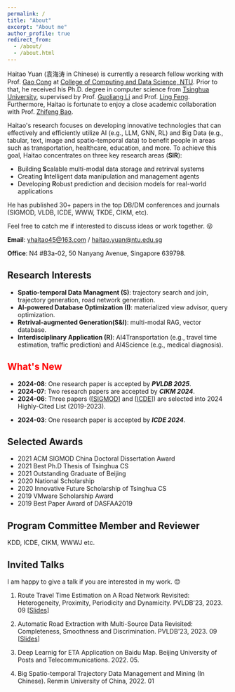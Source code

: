 ```yaml
---
permalink: /
title: "About"
excerpt: "About me"
author_profile: true
redirect_from:
  - /about/
  - /about.html
---
```

Haitao Yuan (袁海涛 in Chinese) is currently a research fellow working with Prof. [Gao Cong](https://personal.ntu.edu.sg/gaocong/) at [College of Computing and Data Science, NTU](https://www.ntu.edu.sg/computing). Prior to that,  he received his Ph.D. degree in computer science from [Tsinghua University](https://www.tsinghua.edu.cn/), supervised by Prof. [Guoliang Li](https://dbgroup.cs.tsinghua.edu.cn/ligl/index.html) and Prof. [Ling Feng](https://dblp.org/pid/58/4464.html). Furthermore, Haitao is fortunate to enjoy a close academic collaboration with Prof. [Zhifeng Bao](https://baozhifeng.net/). 

<!-- Besides, Haitao has accumulated for 1.5-year industrial experience in the Intelligent Driving Group of [Baidu](http://home.baidu.com/index.html) and the Digital Research Institute of [ENN](https://www.enn.cn/pageshow?pageId=1440505892360679424).  -->

Haitao's research focuses on developing innovative technologies that can effectively and efficiently utilize AI (e.g., LLM, GNN, RL) and Big Data (e.g., tabular, text, image and spatio-temporal data) to benefit people in areas such as transportation, healthcare, education, and more. To achieve this goal, Haitao concentrates on three key research areas (**SIR**): 
+ Building **S**calable multi-modal data storage and retrirval systems
+ Creating **I**ntelligent data manipulation and management agents
+ Developing **R**obust prediction and decision models for real-world applications

He has published 30+ papers in the top DB/DM conferences and journals (SIGMOD, VLDB, ICDE, WWW, TKDE, CIKM, etc).

Feel free to catch me if interested to discuss ideas or work together. 😜

<!-- Wentao Zhang (张文涛) is a fourth year Ph.D. candidate at [PKU](https://www.pku.edu.cn/), now working with [Prof. Bin Cui](http://net.pku.edu.cn/~cuibin/).
He previously interned in [HKUST](https://hkust.edu.hk/?cn=1) working with Prof. Lei Chen, [Tencent](https://github.com/Angel-ML/angel) working with the Angel team, and [Apple Research](https://machinelearning.apple.com/) working with Meng Cao, Ping Huang and Danny Bickson. -->

**Email**: yhaitao45@163.com / haitao.yuan@ntu.edu.sg

<!-- **[Wechat (微信)](https://yuanhaitao.github.io/wechat/)**: 769513564 -->

**Office**: N4 #B3a-02, 50 Nanyang Avenue, Singapore 639798.

<!-- **<font color=red>I’m on job market now!</font>**

<!-- I am looking for the following positions:
- Faculty (Assistant Professor) in Academic
- Research Scientist in Industry -->

<!-- **<font color=red>If you are interested in me, contact me via Email or Wechat.</font>** -->

Research Interests
---
<!-- + **Data-centric ML**: annotation, augmentation, imbalance, noise, distillation, out-of-distribution, heterogeneity, and privacy. -->

+ **Spatio-temporal Data Managment (S)**: trajectory search and join, trajectory generation, road network generation.
+ **AI-powered Database Optimization (I)**: materialized view advisor, query optimization.
+ **Retrival-augmented Generation(S&I)**: multi-modal RAG, vector database.
+ **Interdisciplinary Application (R)**: AI4Transportation (e.g., travel time estimation, traffic prediction) and AI4Science (e.g., medical diagnosis).



**<font color=red>What's New</font>**
------
* **2024-08**: One research paper is accepted by ***PVLDB 2025***.
* **2024-07**: Two research papers are accepted by ***CIKM 2024***.
* **2024-06**: Three papers ([[SIGMOD](https://scholar.google.com/citations?hl=en&vq=eng_databasesinformationsystems&view_op=list_hcore&venue=u1CjH9_75_cJ.2024)] and [[ICDE](https://scholar.google.com/citations?hl=en&vq=eng_databasesinformationsystems&view_op=list_hcore&venue=HdCtgB7kxZAJ.2024)]) are selected into 2024 Highly-Cited List (2019-2023).
<!-- * **2024-03**: One research paper is accepted by ***DASFAA 2024***. -->
* **2024-03**: One research paper is accepted by ***ICDE 2024***.
<!-- * **2024-03**: One research paper is accepted by ***TOIS***. -->
<!-- * **2024-02**: One research paper is accepted by ***PVLDB 2024***. -->
<!-- * **2023-12**: One research paper is accepted by ***ICDE 2024***.-->
<!-- * **2023-08**: One DIA paper is accepted by ***SIGMOD 2024***. -->
<!-- * **2023-07**: One coauthor research paper is accepted by ***IEEE TMC***. -->
<!-- * **2023-07**: One invited paper is accepted by ***ACM TURC2023***. -->
<!-- * **2023-07**: One research paper is accepted by ***VLDB 2023***.  -->
<!-- * **2023-04**: One coauthor paper is accepted by ***EuroMLSys 2023***. -->
<!-- * **2023-03**: Haitao comes to Singapore, and starts his research career at SCALE@NTU. -->
<!-- * **2023-01**: One paper is accepted by ***WWW 2023***.-->
<!-- * **2022-12**: One coauthor paper is accepted by ***VLDB 2023***. -->
<!-- * **2022-11**: One paper is accepted by ***VLDB 2023***. -->

  
<!-- Work Experience
------

* 2023/03-: Research Fellow
  * SCALE, NTU
  * Research on spatial and temporal data management and mining
  * Principal Investigator: [Gao Cong](https://personal.ntu.edu.sg/gaocong/)

* 2022/09-2023/02: Researcher
  * Digital Research Institute, ENN
  * Research on spatio-temporal data mining in industrial scenarios


* 2021/07-2022/08: Senior Algorithm Engineer
  * BaiduMap, IDG, Baidu
  * Participate in travel time estimation
  * Supervisor: [Jizhou Huang](http://ir.hit.edu.cn/~huangjizhou/)

* 2020/10-2021/04: Research Intern
  * AI Lab, Didi Chuxing
  * Research on traffic prediction and intelligent transportation

* 2018/07-2019/01: Research Intern
  * Computing Platform Group, Alibaba
  * Assist in solving query optimization problem in ODPS auto data warehouse
  * Supervisor: [Kai Zeng](https://kai-zeng.github.io/) -->


Selected Awards
------
* 2021 ACM SIGMOD China Doctoral Dissertation Award
* 2021 Best Ph.D Thesis of Tsinghua CS
* 2021 Outstanding Graduate of Beijing
* 2020 National Scholarship
* 2020 Innovative Future Scholarship of Tsinghua CS
* 2019 VMware Scholarship Award
* 2019 Best Paper Award of DASFAA2019

<!-- 24. [Rising Star](https://mp.weixin.qq.com/s/Lecza9L8zgZYDPdKpkP2XA) (云帆奖-明日之星), World AI Conference, 2022.
23. 🏆 [Best Student Paper Award](https://www2022.thewebconf.org/awards/) of ***WWW 2022*** **(1/1822,  the second WWW Best Student Paper from China)**, 2022
22. [IVADO Postdoctoral Fellowship](https://ivado.ca/en/research-community/), Canada
21. [Outstanding Doctoral Dissertation Award](https://grs.pku.edu.cn/xwgz11/xxgk11/xwsy111/364670.htm), Peking University  **(Sole winner in Computer Software and Theory)**, 2022
19. [Outstanding Graduate of Beijing](https://xgb.pku.edu.cn/docs/2022-06/20220606163325764115.pdf), China, 2022
17. Candidate of [May 4th Medal](https://mp.weixin.qq.com/s/AbqR2yFyduYn2PcZYbhXww) **(Each School recommends 1 candidate, highest honor in PKU)**, 2022
16. [The Big Data Expo Leading Technology Achievement Award](https://mp.weixin.qq.com/s/TlNywcR4pCl1c84KLTpeNA), China International Big Data Industry Expo (Angel Graph project), 2022
15. Candidate of [People of the Year](https://mp.weixin.qq.com/s/zEcwHYsjqLhTsCDTnS-fsA) **(1 people in EECS, and 42 people in PKU)**, 2021
14. [Merit Student of Beijing](https://xgb.pku.edu.cn/sylm/133002.htm) **(2 people in EECS, and 58 people in PKU)**, 2021
13. [Apple PhD Fellowship](https://machinelearning.apple.com/updates/apple-scholars-aiml-2021) **(1 people in China, and 15 people in the world)**, 2021
11. National Scholarship **(Top 1% in PKU)**, 2019, 2021
8. [Baidu Scholarship Nominee](http://scholarship.baidu.com/) **(20 people in the world)**, 2021 -->
  
<!-- Selected Competitions
------
1. Outstanding Winner of the [openGCC contest](https://mp.weixin.qq.com/s/8JX5ymkUt5MvDcHLOjB3Xw) in CCF ChinaSoft **(1/3814)**, 2021
1. Rank \#1 in [Open Graph Benchmark](https://ogb.stanford.edu/docs/leader_nodeprop/\#ogbn-mag), 2021
1. Outstanding Winner of the BDIC Big Data Competition **(1/575)**, 2018 -->

Program Committee Member and Reviewer
------
KDD, ICDE, CIKM, WWWJ etc.
  
Invited Talks
------
I am happy to give a talk if you are interested in my work. 😊  

1. Route Travel Time Estimation on A Road Network Revisited:
Heterogeneity, Proximity, Periodicity and Dynamicity. PVLDB'23, 2023. 09 [[Slides](https://drive.google.com/file/d/1ofSEwEhsBGwEbys2KRbc8pFL8Cb_Tk6R/view?usp=drive_link)]  <br> 

2. Automatic Road Extraction with Multi-Source Data Revisited: Completeness, Smoothness and Discrimination. PVLDB'23, 2023. 09 [[Slides](https://drive.google.com/file/d/14iY0yNe9IWmyHzydNGTPxV43LfSon-e4/view?usp=drive_link)]  <br> 

3. Deep Learnig for ETA Application on Baidu Map. Beijing University of Posts and Telecommunications. 2022. 05. <br>

4. Big Spatio-temporal Trajectory Data Management and Mining (In Chinese). Renmin University of China, 2022. 01 <br>


<!-- 1. Model Degradation Hinders Deep Graph Neural Networks.<br>
  KDD'22, 2022. 08 <br>
1. Graph Attention Multi-Layer Perceptron.<br>
  KDD'22, 2022. 08 <br>
1. NAFS: A Simple yet Tough-to-beat Baseline for Graph Representation Learning.<br>
  AI Time [[News](https://mp.weixin.qq.com/s/L8x-2_D6W5JpmsCy_8ZOKQ)]<br>
  ICML'22, Virtual, 2022. 07 <br>
  Jiqizhixin, Virtual, 2022. 07 [[News](https://mp.weixin.qq.com/s/ymwyJuQvnpYIVjFuNT3fuQ)][[Slides](https://github.com/zwt233/Talks/blob/main/Sharing/NAFS-ICML-0716.pdf)] <br>
1. Deep and Flexible Graph Neural Architecture Search.<br>
  ICML'22, Virtual, 2022. 07 <br>
  Jiqizhixin, Virtual, 2022. 07  <br>
1. Towards Large Scale Graph Learning: Data, Model and System.《大规模图学习：数据、模型与系统》<br>
  THU, Virtual, 2023.02  <br> 
  PKU, Virtual, 2023.02  <br>
  SUSTech, 2023.01  <br>
  HKUST (Guang Zhou), Virtual, 2022.04 [[News](https://mp.weixin.qq.com/s/BNUT9Q4UPMi9cGREOARS9w)] <br>
  Stanford, Virtual, 2021.11  <br>
  Mila, Virtual, 2021.9  <br>
1. Towards Automated Graph Learning. 《自动化图机器学习》 [[Doc](https://github.com/zwt233/Talks/blob/main/Sharing/AutoML-for-Graph-zwt.pdf)] <br>
  HKUST, Virtual, 2022.11[[News](https://mp.weixin.qq.com/s/ro2BUTP0SNPwTOz1pbcdyw)] <br>
  NUDT, Virtual, 2022. 07  <br>
  HUST, 2022. 08 <br>
  Zhejiang University, 2022. 08 <br>
1. Information gain propagation a new way to graph active learning with soft labels. 《软标签场景下的图主动学习》<br>
  AI Time, Virtual, 2022. 06  [[News](https://mp.weixin.qq.com/s/mbirnZPGpQwn6D5j_okeHw)]<br>
  ICLR'22, Virtual, 2022. 04 <br>
1. Towards Data-Centric ML.《数据驱动的机器学习》<br>
  Apple research, 2022. 06 <br> 
1. valedictorian Speech.《北京大学计算机系2022级毕业生代表致辞》<br>
  CS of PKU, 2022. 06 [[News](https://mp.weixin.qq.com/s/05TJIrxMcBeDnXoCvYnXbg)] <br>
1. PaSca: a graph neural architecture search system under the scalable paradigm. 《可扩展性的图神经结构搜索系统》<br>
  DGL Team, Amazon, Virtual, 2022.07 <br>
  CSU, Virtual, 2022. 07  <br>
  CCF, Virtual, 2022.06 [[News](https://www.ccf.org.cn/Media_list/xsfh/2022-06-23/764709.shtml)] [[Slides](https://github.com/zwt233/Talks/tree/main/Sharing/CCF-PaSca.pdf)]<br>
  DataFun, Virtual, 2022.06 [[Slides](https://github.com/zwt233/Talks/tree/main/Sharing/0625-DataFun-PaSca.pdf)]<br>
  MLNLP, Virtual, 2022.06 [[News](https://mp.weixin.qq.com/s/3ff5BujHTIGl1jhHe7PTNA)][[Slides](https://github.com/zwt233/Talks/tree/main/Sharing/0625-MLNLP-PaSca.pdf)][[Video](https://www.bilibili.com/video/BV1dv4y1M7hq)]<br>
  InfoQ, Tencent Cloud, Virtual, 2022.06 [[News](https://mp.weixin.qq.com/s/2gg1jRnd1is9IvmFu0hyNQ)]<br>
  WWW’22, Virtual, 2022.04 [[Slides](https://github.com/zwt233/Talks/tree/main/Sharing/WWW22-PaSca.pdf)]<br>
  Data Platform, Tencent, Virtual, 2022.05 <br>
1. Towards Large-scale Graph Machine Learning. 《大规模图机器学习》 [[Doc](https://github.com/zwt233/Talks/blob/main/Sharing/Scalable-GNN-zwt.pdf)] <br>
  HKUST, Virtual, 2022. 08 (In Preparing)  <br> 
  LOGs, Virtual, 2022. 07 [[Video](https://www.bilibili.com/video/BV1GY4y1w736?spm_id_from=333.999.0.0&vd_source=3b29bfbd33d11edf0e22864d965c6699)]  <br> 
1. How to Do Research? 《浅谈科研》<br>
  Apple Research, Virtual, 2021.12 <br>
  PKU, Virtual, 2021.12 [[News-1](https://mp.weixin.qq.com/s/vgmymt_tmAjAVxnuPPfFxQ), [News-2](https://cs.pku.edu.cn/info/1020/3199.htm)] [[Slides](https://github.com/zwt233/Talks/blob/main/Sharing/How-to-Do-Research.pdf)]<br>
  
1. The Scalability of Large-scale Graph Machine Learning.《大规模图机器学习的可扩展性》<br>
  Tencent Big Data, Virtual, 2022.04 <br>
  NeurIPS, Virtual, 2021.12 <br>
  4Paradigm, Virtual, 2021.12 <br>
  AI Drive, 2021.12 [[Video](https://www.bilibili.com/video/BV1sR4y1x7qb?p=1&share_medium=android&share_plat=android&share_session_id=67ffcc9e-d9eb-4e93-a465-ddfd81162842&share_source=WEIXIN&share_tag=s_i&timestamp=1639559499&unique_k=quVdvTS)] [[News](https://mp.weixin.qq.com/s/CVnhxQEFYdI-hsWQma-kLA)] [[Slides](https://github.com/zwt233/Talks/blob/main/Sharing/AI-Drive-NDLS.pdf)]<br>
1. RIM: Reliable Influence-based Active Learning on Graphs.<br>
  NeurIPS, Virtual, 2021.12 <br>
  NeurIPS MeetUp China, 2021.12 [[News](https://mp.weixin.qq.com/s/VhjB8hOqbaS3gQJp6YuKGQ)] [[Slides](https://github.com/zwt233/Talks/blob/main/Sharing/RIM_Poster.pdf)]<br>
1. A survey of GNN system.《GNN系统调研》<br>
  Tencent, Virtual, 2021.12  [[Slides](https://github.com/zwt233/Talks/blob/main/Sharing/datafun-GAMLP.pdf)]<br>

1. Graph Attention Multi-Layer Perceptron.《图注意力多层感知器》<br>
  DataFun, Virtual, 2021.10 [[News](https://mp.weixin.qq.com/s/G--7PlJ9rsTl3bnSSGmbCQ)] [[Slides](https://github.com/zwt233/Talks/blob/main/Sharing/datafun-GAMLP.pdf)]<br> -->
